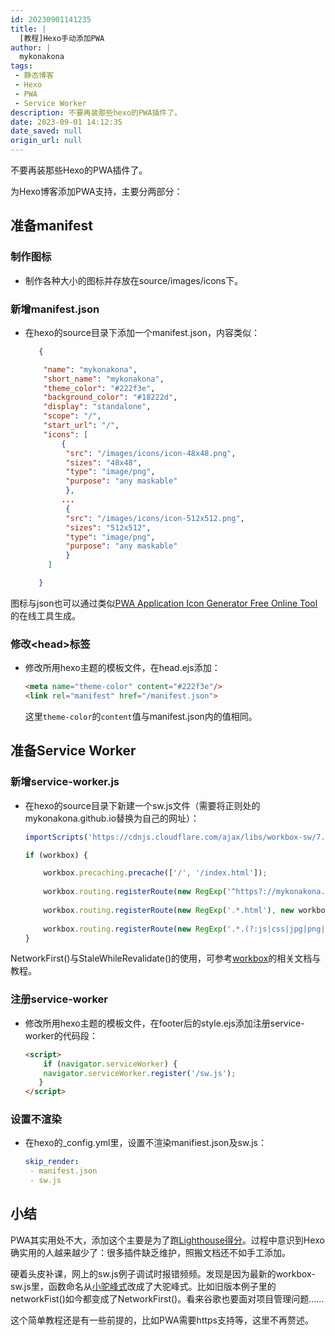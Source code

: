 ```yaml
---
id: 20230901141235
title: |
  [教程]Hexo手动添加PWA
author: |
  mykonakona
tags:
 - 静态博客
 - Hexo
 - PWA
 - Service Worker
description: 不要再装那些hexo的PWA插件了。
date: 2023-09-01 14:12:35 
date_saved: null
origin_url: null
---
```


不要再装那些Hexo的PWA插件了。

<!-- more -->

为Hexo博客添加PWA支持，主要分两部分：

## 准备manifest

### 制作图标

- 制作各种大小的图标并存放在source/images/icons下。

### 新增manifest.json

- 在hexo的source目录下添加一个manifest.json，内容类似：

   ```json
      {
   
       "name": "mykonakona",
       "short_name": "mykonakona",
       "theme_color": "#222f3e",
       "background_color": "#18222d",
       "display": "standalone",
       "scope": "/",
       "start_url": "/",
       "icons": [
           {
            "src": "/images/icons/icon-48x48.png",
            "sizes": "48x48",
            "type": "image/png",
            "purpose": "any maskable"
            },
           ...
            {
            "src": "/images/icons/icon-512x512.png",
            "sizes": "512x512",
            "type": "image/png",
            "purpose": "any maskable"
            }
        ]
   
      }
   ```

图标与json也可以通过类似[PWA Application Icon Generator Free Online Tool][1]的在线工具生成。

### 修改\<head\>标签

- 修改所用hexo主题的模板文件，在head.ejs添加：

   ```html
   <meta name="theme-color" content="#222f3e"/>
   <link rel="manifest" href="/manifest.json">
   ```
  
   这里`theme-color`的`content`值与manifest.json内的值相同。

## 准备Service Worker

### 新增service-worker.js

- 在hexo的source目录下新建一个sw.js文件（需要将正则处的mykonakona.github.io替换为自己的网址）：

   ```javascript
   importScripts('https://cdnjs.cloudflare.com/ajax/libs/workbox-sw/7.0.0/workbox-sw.js');
   
   if (workbox) {
   
       workbox.precaching.precache(['/', '/index.html']);
       
       workbox.routing.registerRoute(new RegExp('^https?://mykonakona.github.io/?$'), new workbox.strategies.NetworkFirst());
       
       workbox.routing.registerRoute(new RegExp('.*.html'), new workbox.strategies.NetworkFirst());
       
       workbox.routing.registerRoute(new RegExp('.*.(?:js|css|jpg|png|gif)'), new workbox.strategies.StaleWhileRevalidate());
   }
   ```

NetworkFirst()与StaleWhileRevalidate()的使用，可参考[workbox][2]的相关文档与教程。

### 注册service-worker

- 修改所用hexo主题的模板文件，在footer后的style.ejs添加注册service-worker的代码段：

   ```html
   <script>
       if (navigator.serviceWorker) {
       navigator.serviceWorker.register('/sw.js');
      }
   </script>
   ```

### 设置不渲染

- 在hexo的_config.yml里，设置不渲染manifiest.json及sw.js：

   ```yml
   skip_render:
    - manifest.json
    - sw.js
   ```

## 小结

PWA其实用处不大，添加这个主要是为了跑[Lighthouse得分][3]。过程中意识到Hexo确实用的人越来越少了：很多插件缺乏维护，照搬文档还不如手工添加。

硬着头皮补课，网上的sw.js例子调试时报错频频。发现是因为最新的workbox-sw.js里，函数命名从[小驼峰式][4]改成了大驼峰式。比如旧版本例子里的networkFist()如今都变成了NetworkFirst()。看来谷歌也要面对项目管理问题……

这个简单教程还是有一些前提的，比如PWA需要https支持等，这里不再赘述。

[1]: https://tools.crawlink.com/tools/pwa-icon-generator
[2]: https://github.com/GoogleChrome/workbox
[3]: https://mykonakona.github.io/posts/2023-08-29/
[4]: https://zh.wikipedia.org/zh-hans/%E9%A7%9D%E5%B3%B0%E5%BC%8F%E5%A4%A7%E5%B0%8F%E5%AF%AB
